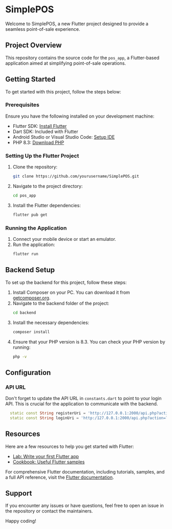 # SimplePOS

Welcome to SimplePOS, a new Flutter project designed to provide a seamless point-of-sale experience.

## Project Overview

This repository contains the source code for the `pos_app`, a Flutter-based application aimed at simplifying point-of-sale operations.

## Getting Started

To get started with this project, follow the steps below:

### Prerequisites

Ensure you have the following installed on your development machine:

- Flutter SDK: [Install Flutter](https://docs.flutter.dev/get-started/install)
- Dart SDK: Included with Flutter
- Android Studio or Visual Studio Code: [Setup IDE](https://docs.flutter.dev/get-started/editor)
- PHP 8.3: [Download PHP](https://www.php.net/downloads)

### Setting Up the Flutter Project

1. Clone the repository:
    ```sh
    git clone https://github.com/yourusername/SimplePOS.git
    ```
2. Navigate to the project directory:
    ```sh
    cd pos_app
    ```
3. Install the Flutter dependencies:
    ```sh
    flutter pub get
    ```

### Running the Application

1. Connect your mobile device or start an emulator.
2. Run the application:
    ```sh
    flutter run
    ```

## Backend Setup

To set up the backend for this project, follow these steps:

1. Install Composer on your PC. You can download it from [getcomposer.org](https://getcomposer.org/).
2. Navigate to the backend folder of the project:
    ```sh
    cd backend
    ```
3. Install the necessary dependencies:
    ```sh
    composer install
    ```
4. Ensure that your PHP version is 8.3. You can check your PHP version by running:
    ```sh
    php -v
    ```

## Configuration

### API URL

Don't forget to update the API URL in `constants.dart` to point to your login API. This is crucial for the application to communicate with the backend.

```dart
  static const String registerUri = 'http://127.0.0.1:2000/api.php?action=register';
  static const String loginUri = 'http:/127.0.0.1:2000/api.php?action=login';
```

## Resources

Here are a few resources to help you get started with Flutter:

- [Lab: Write your first Flutter app](https://docs.flutter.dev/get-started/codelab)
- [Cookbook: Useful Flutter samples](https://docs.flutter.dev/cookbook)

For comprehensive Flutter documentation, including tutorials, samples, and a full API reference, visit the [Flutter documentation](https://docs.flutter.dev/).

## Support

If you encounter any issues or have questions, feel free to open an issue in the repository or contact the maintainers.

Happy coding!